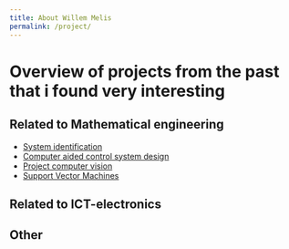 ```yaml
---
title: About Willem Melis
permalink: /project/
---
```


# Overview of projects from the past that i found very interesting

## Related to Mathematical engineering
- [System identification](/projects/system_identification)
- [Computer aided control system design](/projects/CACSD)
- [Project computer vision](/projects/computervision)
- [Support Vector Machines](/projects/SVM)

## Related to ICT-electronics

## Other